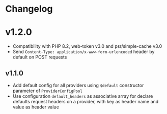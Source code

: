 # Changelog

# v1.2.0

- Compatibility with PHP 8.2, web-token v3.0 and psr/simple-cache v3.0
- Send `Content-Type: application/x-www-form-urlencoded` header by default on POST requests

## v1.1.0

- Add default config for all providers using `$default` constructor parameter of `ProviderConfigPool`
- Use configuration `default_headers` as associative array for declare defaults request headers on a provider, with key as header name and value as header value
